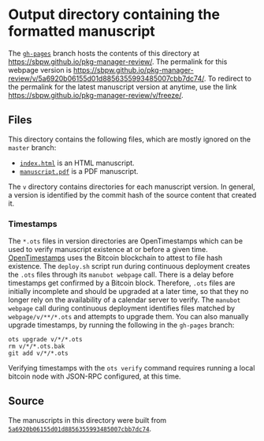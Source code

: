 # Output directory containing the formatted manuscript

The [`gh-pages`](https://github.com/sbpw/pkg-manager-review/tree/gh-pages) branch hosts the contents of this directory at <https://sbpw.github.io/pkg-manager-review/>.
The permalink for this webpage version is <https://sbpw.github.io/pkg-manager-review/v/5a6920b06155d01d8856355993485007cbb7dc74/>.
To redirect to the permalink for the latest manuscript version at anytime, use the link <https://sbpw.github.io/pkg-manager-review/v/freeze/>.

## Files

This directory contains the following files, which are mostly ignored on the `master` branch:

+ [`index.html`](index.html) is an HTML manuscript.
+ [`manuscript.pdf`](manuscript.pdf) is a PDF manuscript.

The `v` directory contains directories for each manuscript version.
In general, a version is identified by the commit hash of the source content that created it.

### Timestamps

The `*.ots` files in version directories are OpenTimestamps which can be used to verify manuscript existence at or before a given time.
[OpenTimestamps](https://opentimestamps.org/) uses the Bitcoin blockchain to attest to file hash existence.
The `deploy.sh` script run during continuous deployment creates the `.ots` files through its `manubot webpage` call.
There is a delay before timestamps get confirmed by a Bitcoin block.
Therefore, `.ots` files are initially incomplete and should be upgraded at a later time, so that they no longer rely on the availability of a calendar server to verify.
The `manubot webpage` call during continuous deployment identifies files matched by `webpage/v/**/*.ots` and attempts to upgrade them.
You can also manually upgrade timestamps, by running the following in the `gh-pages` branch:

```shell
ots upgrade v/*/*.ots
rm v/*/*.ots.bak
git add v/*/*.ots
```

Verifying timestamps with the `ots verify` command requires running a local bitcoin node with JSON-RPC configured, at this time.

## Source

The manuscripts in this directory were built from
[`5a6920b06155d01d8856355993485007cbb7dc74`](https://github.com/sbpw/pkg-manager-review/commit/5a6920b06155d01d8856355993485007cbb7dc74).
